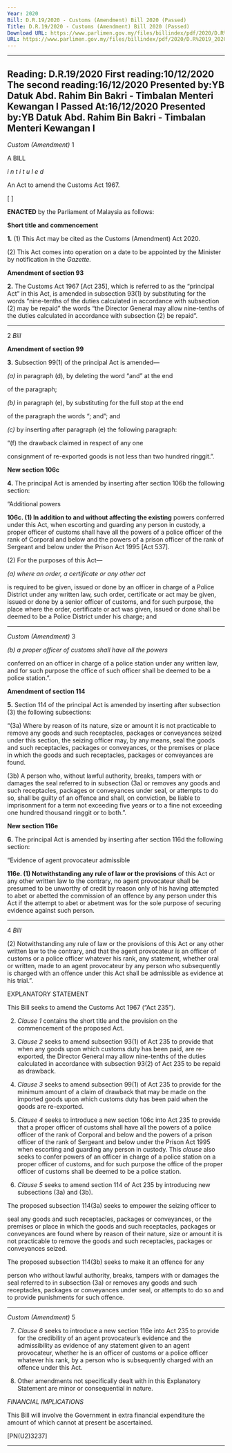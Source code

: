 ```yaml
---
Year: 2020
Bill: D.R.19/2020 - Customs (Amendment) Bill 2020 (Passed)
Title: D.R.19/2020 - Customs (Amendment) Bill 2020 (Passed)
Download URL: https://www.parlimen.gov.my/files/billindex/pdf/2020/D.R%2019_2020%20-%20eng.pdf
URL: https://www.parlimen.gov.my/files/billindex/pdf/2020/D.R%2019_2020%20-%20eng.pdf
---
```

---
Reading:
D.R.19/2020
First reading:10/12/2020
The second reading:16/12/2020
Presented by:YB Datuk Abd. Rahim Bin Bakri - Timbalan Menteri Kewangan I
Passed At:16/12/2020
Presented by:YB Datuk Abd. Rahim Bin Bakri - Timbalan Menteri Kewangan I
---

_Custom (Amendment)_ 1

A BILL

_i n t i t u l e d_

An Act to amend the Customs Act 1967.

[ ]

**ENACTED** by the Parliament of Malaysia as follows:

**Short title and commencement**

**1.** (1) This Act may be cited as the Customs (Amendment)
Act 2020.

(2) This Act comes into operation on a date to be appointed
by the Minister by notification in the _Gazette._

**Amendment of section 93**

**2.** The Customs Act 1967 [Act 235], which is referred to as
the “principal Act” in this Act, is amended in subsection 93(1)
by substituting for the words “nine-tenths of the duties calculated
in accordance with subsection (2) may be repaid” the words
“the Director General may allow nine-tenths of the duties calculated
in accordance with subsection (2) be repaid”.


-----

2 _Bill_

**Amendment of section 99**

**3.** Subsection 99(1) of the principal Act is amended—

_(a)_ in paragraph (d), by deleting the word “and” at the end

of the paragraph;

_(b)_ in paragraph (e), by substituting for the full stop at the end

of the paragraph the words “; and”; and

_(c)_ by inserting after paragraph (e) the following paragraph:

“(f) the drawback claimed in respect of any one

consignment of re-exported goods is not less than
two hundred ringgit.”.

**New section 106c**

**4.** The principal Act is amended by inserting after section 106b
the following section:

“Additional powers

**106c. (1) In addition to and without affecting the existing**
powers conferred under this Act, when escorting and guarding
any person in custody, a proper officer of customs shall have
all the powers of a police officer of the rank of Corporal
and below and the powers of a prison officer of the rank
of Sergeant and below under the Prison Act 1995 [Act 537].

(2) For the purposes of this Act—

_(a) where an order, a certificate or any other act_

is required to be given, issued or done by an
officer in charge of a Police District under any
written law, such order, certificate or act may
be given, issued or done by a senior officer of
customs, and for such purpose, the place where
the order, certificate or act was given, issued or
done shall be deemed to be a Police District under
his charge; and


-----

_Custom (Amendment)_ 3

_(b) a proper officer of customs shall have all the powers_

conferred on an officer in charge of a police station
under any written law, and for such purpose the
office of such officer shall be deemed to be a
police station.”.

**Amendment of section 114**

**5.** Section 114 of the principal Act is amended by inserting after
subsection (3) the following subsections:

“(3a) Where by reason of its nature, size or amount
it is not practicable to remove any goods and such
receptacles, packages or conveyances seized under this section,
the seizing officer may, by any means, seal the goods and
such receptacles, packages or conveyances, or the premises
or place in which the goods and such receptacles, packages
or conveyances are found.

(3b) A person who, without lawful authority, breaks, tampers
with or damages the seal referred to in subsection (3a)
or removes any goods and such receptacles, packages or
conveyances under seal, or attempts to do so, shall be
guilty of an offence and shall, on conviction, be liable to
imprisonment for a term not exceeding five years or to a fine
not exceeding one hundred thousand ringgit or to both.”.

**New section 116e**

**6.** The principal Act is amended by inserting after section 116d
the following section:

“Evidence of agent provocateur admissible

**116e. (1) Notwithstanding any rule of law or the provisions**
of this Act or any other written law to the contrary, no agent
provocateur shall be presumed to be unworthy of credit by
reason only of his having attempted to abet or abetted the
commission of an offence by any person under this Act
if the attempt to abet or abetment was for the sole purpose
of securing evidence against such person.


-----

4 _Bill_

(2) Notwithstanding any rule of law or the provisions of
this Act or any other written law to the contrary, and that the
agent provocateur is an officer of customs or a police officer
whatever his rank, any statement, whether oral or written, made
to an agent provocateur by any person who subsequently is
charged with an offence under this Act shall be admissible
as evidence at his trial.”.

EXPLANATORY STATEMENT

This Bill seeks to amend the Customs Act 1967 (“Act 235”).

2. _Clause 1_ contains the short title and the provision on the commencement
of the proposed Act.

3. _Clause 2_ seeks to amend subsection 93(1) of Act 235 to provide that
when any goods upon which customs duty has been paid, are re-exported,
the Director General may allow nine-tenths of the duties calculated in accordance
with subsection 93(2) of Act 235 to be repaid as drawback.

4. _Clause 3_ seeks to amend subsection 99(1) of Act 235 to provide for the
minimum amount of a claim of drawback that may be made on the imported
goods upon which customs duty has been paid when the goods are re-exported.

5. _Clause 4_ seeks to introduce a new section 106c into Act 235 to provide
that a proper officer of customs shall have all the powers of a police officer
of the rank of Corporal and below and the powers of a prison officer of the
rank of Sergeant and below under the Prison Act 1995 when escorting and
guarding any person in custody. This _clause_ also seeks to confer powers of
an officer in charge of a police station on a proper officer of customs, and
for such purpose the office of the proper officer of customs shall be deemed
to be a police station.

6. _Clause 5_ seeks to amend section 114 of Act 235 by introducing new
subsections (3a) and (3b).

The proposed subsection 114(3a) seeks to empower the seizing officer to

seal any goods and such receptacles, packages or conveyances, or the premises
or place in which the goods and such receptacles, packages or conveyances
are found where by reason of their nature, size or amount it is not practicable
to remove the goods and such receptacles, packages or conveyances seized.

The proposed subsection 114(3b) seeks to make it an offence for any

person who without lawful authority, breaks, tampers with or damages the
seal referred to in subsection (3a) or removes any goods and such receptacles,
packages or conveyances under seal, or attempts to do so and to provide
punishments for such offence.


-----

_Custom (Amendment)_ 5

7. _Clause 6_ seeks to introduce a new section 116e into Act 235 to provide
for the credibility of an agent provocateur’s evidence and the admissibility
as evidence of any statement given to an agent provocateur, whether he is an
officer of customs or a police officer whatever his rank, by a person who is
subsequently charged with an offence under this Act.

8. Other amendments not specifically dealt with in this Explanatory Statement
are minor or consequential in nature.

_FINANCIAL IMPLICATIONS_

This Bill will involve the Government in extra financial expenditure the amount
of which cannot at present be ascertained.

[PN(U2)3237]


-----

